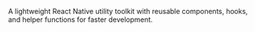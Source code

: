 A lightweight React Native utility toolkit with reusable components, hooks, and helper functions for faster development.
